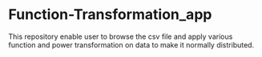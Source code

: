 # Function-Transformation_app
This repository enable user to browse the csv file and apply various function and power transformation on data to make it normally distributed.
